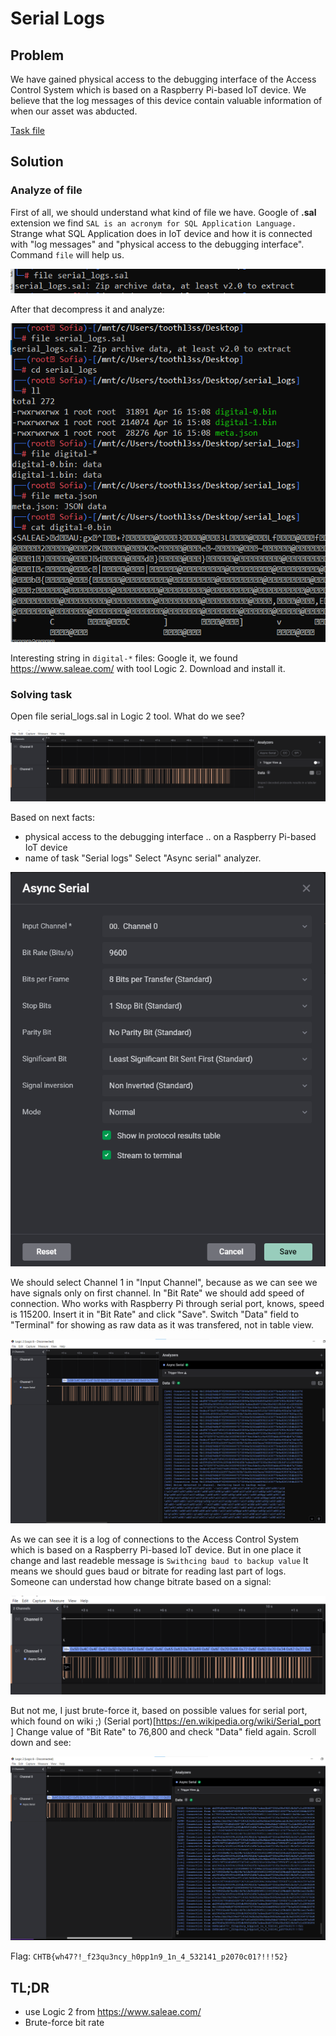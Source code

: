 # Serial Logs

## Problem

We have gained physical access to the debugging interface of the Access Control System which is based on a Raspberry Pi-based IoT device. We believe that the log messages of this device contain valuable information of when our asset was abducted.

[Task file](files/serial_logs.sal)

## Solution

### Analyze of file

First of all, we should understand what kind of file we have.
Google of __.sal__ extension we find ```SAL is an acronym for SQL Application Language.```
Strange what SQL Application does in IoT device and how it is connected with "log messages" and "physical access to the debugging interface". 
Command ```file``` will help us.

![File command](files/file_cmd.png)

After that decompress it and analyze:

![Analyze](files/analyze_file.png)

Interesting string in ```digital-*``` files:
<SALEAE>
Google it, we found https://www.saleae.com/ with tool Logic 2.
Download and install it.

### Solving task

Open file serial_logs.sal in Logic 2 tool.
What do we see?

![signals](files/signals.png)

Based on next facts:
* physical access to the debugging interface .. on a Raspberry Pi-based IoT device
* name of task "Serial logs"
Select "Async serial" analyzer.

![analyzer](files/analyzer_conf.png)

We should select Channel 1 in "Input Channel", because as we can see we have signals only on first channel.
In "Bit Rate" we should add speed of connection.
Who works with Raspberry Pi through serial port, knows, speed is 115200. Insert it in "Bit Rate" and click "Save".
Switch "Data" field to "Terminal" for showing as raw data as it was transfered, not in table view.

![data](files/data_view.png)

As we can see it is a log of connections to the Access Control System which is based on a Raspberry Pi-based IoT device.
But in one place it change and last readeble message is ```Swithcing baud to backup value```
It means we should gues baud or bitrate for reading last part of logs.
Someone can understad how change bitrate based on a signal:

![signals](files/biger_signals.png)

But not me, I just brute-force it, based on possible values for serial port, which found on wiki ;) 
(Serial port)[https://en.wikipedia.org/wiki/Serial_port ]
Change value of "Bit Rate" to 76,800 and check "Data" field again.
Scroll down and see:

![flag](files/flag.png)

Flag: ```CHTB{wh47?!_f23qu3ncy_h0pp1n9_1n_4_532141_p2070c01?!!!52}```

## TL;DR

  - use Logic 2 from https://www.saleae.com/ 
  - Brute-force bit rate
